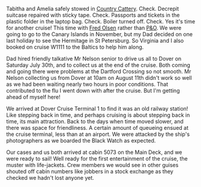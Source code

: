 Tabitha and Amelia safely stowed in
[Country Cattery](https://www.countrycattery.com/).
Check. Decrepit suitcase repaired with sticky tape. Check.
Passports and tickets in the plastic folder in the laptop bag.
Check. Boiler turned off. Check. Yes it's time for another cruise!
This time with
[Fred Olsen](https://www.fredolsencruises.com/) rather than
[P&O](https://www.pocruises.com/). We were going to go to
the Canary Islands in November, but my Dad decided on one last
holiday to see the Hermitage in St Petersburg. So Virginia and I
also booked on cruise W1111 to the Baltics to help him along.

Dad hired friendly talkative Mr Nelson senior to drive us all to
Dover on Saturday July 30th, and to collect us at the end of the
cruise. Both coming and going there were problems at the Dartford
Crossing so not smooth. Mr Nelson collecting us from Dover at 10am
on August 11th didn't work so well as we had been waiting nearly
two hours in poor conditions. That contributed to the flu I went
down with after the cruise. But I'm getting ahead of myself here!

We arrived at Dover Cruise Terminal 1 to find it was an old railway
station! Like stepping back in time, and perhaps cruising is about
stepping back in time, its main attraction. Back to the days when time
moved slower, and there was space for friendliness. A certain amount of
queueing ensued at the cruise terminal, less than at an airport. We were
attacked by the ship's photographers as we boarded the Black Watch as
expected.

Our cases and us both arrived at cabin 5073 on the Main Deck, and we
were ready to sail! Well ready for the first entertainment of the
cruise, the muster with life-jackets. Crew members we would see in other
guises shouted off cabin numbers like jobbers in a stock exchange as
they checked we hadn't lost anyone yet.
